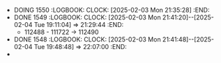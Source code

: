 - DOING 1550
  :LOGBOOK:
  CLOCK: [2025-02-03 Mon 21:35:28]
  :END:
- DONE 1549
  :LOGBOOK:
  CLOCK: [2025-02-03 Mon 21:41:20]--[2025-02-04 Tue 19:11:04] =>  21:29:44
  :END:
	- 112488 - 111722 -> 112490
- DONE 1548
  :LOGBOOK:
  CLOCK: [2025-02-03 Mon 21:41:48]--[2025-02-04 Tue 19:48:48] =>  22:07:00
  :END:
-